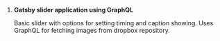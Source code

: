 
1.  **Gatsby slider application using GraphQL**

    Basic slider with options for setting timing and caption showing. Uses GraphQL for fetching images from dropbox repository.
